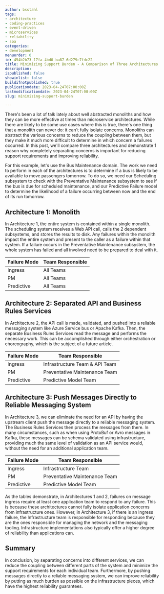 ```yaml
---
author: bsstahl
tags:
- architecture
- coding-practices
- event-driven
- microservices
- reliability
- soa
categories:
- development
menuorder: 0
id: 454b2b73-17fa-4bd0-ba87-6d279c7fdc22
title: Minimizing Support Burden - A Comparison of Three Architectures
description: 
ispublished: false
showinlist: false
buildifnotpublished: true
publicationdate: 2023-04-24T07:00:00Z
lastmodificationdate: 2023-04-24T07:00:00Z
slug: minimizing-support-burden

---
```

There's been a lot of talk lately about well abstracted monoliths and how they can be more effective at times than microservice architectures. While there are likely to be some use cases where this is true, there's one thing that a monolith can never do: it can't fully isolate concerns. Monoliths can abstract the various concerns to reduce the coupling between them, but they make it much more difficult to determine in which concern a failures occurred. In this post, we'll compare three architectures and demonstrate 1 reason why completely separating concerns is important for reducing support requirements and improving reliability.

For this example, let's use the Bus Maintenance domain. The work we need to perform in each of the architectures is to determine if a bus is likely to be available to move passengers tomorrow. To do so, we need our Scheduling subsystem to check with the Preventative Maintenance subsystem to see if the bus is due for scheduled maintenance, and our Predictive Failure model to determine the likelihood of a failure occurring between now and the end of its run tomorrow.

## Architecture 1: Monolith

In Architecture 1, the entire system is contained within a single monolith. The scheduling system receives a Web API call, calls the 2 dependent subsystems, and stores the results to disk. Any failures within the monolith impact the entire system and present to the caller as a failure within that system. If a failure occurs in the Preventative Maintenance subsystem, the whole system has failed and all involved need to be prepared to deal with it.

| Failure Mode | Team Responsible |
|--------------|------------------|
| Ingress      | All Teams |
| PM           | All Teams |
| Predictive   | All Teams |

## Architecture 2: Separated API and Business Rules Services

In Architecture 2, the API call is made, validated, and pushed into a reliable messaging system like Azure Service bus or Apache Kafka. Then, the separate Business Rules Services read the message and performs the necessary work. This can be accomplished through either orchestration or choreography, which is the subject of a future article.

| Failure Mode | Team Responsible |
|--------------|------------------|
| Ingress      | Infrastructure Team & API Team |
| PM           | Preventative Maintenance Team |
| Predictive   | Predictive Model Team |

## Architecture 3: Push Messages Directly to Reliable Messaging System

In Architecture 3, we can eliminate the need for an API by having the upstream client push the message directly to a reliable messaging system. The Business Rules Services then process the messages from there. In many circumstances, such as when using ProtoBuf or Avro messages in Kafka, these messages can be schema validated using infrastructure, providing much the same level of validation as an API service would, without the need for an additional application team.

| Failure Mode | Team Responsible |
|--------------|------------------|
| Ingress      | Infrastructure Team |
| PM           | Preventative Maintenance Team |
| Predictive   | Predictive Model Team |

As the tables demonstrate, in Architectures 1 and 2, failures on message ingress require at least one application team to respond to any failure. This is because these architectures cannot fully isolate application concerns from infrastructure ones. However, in Architecture 3, if there is an Ingress failure, the Infrastructure team is responsible for responding because they are the ones responsible for managing the network and the messaging tooling. Infrastructure implementations also typically offer a higher degree of reliability than applications can.

## Summary

In conclusion, by separating concerns into different services, we can reduce the coupling between different parts of the system and minimize the support requirements for each individual team. Furthermore, by pushing messages directly to a reliable messaging system, we can improve reliability by putting as much burden as possible on the infrastructure pieces, which have the highest reliability guarantees.
